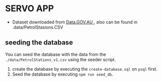 # SERVO APP


- Dataset downloaded from <a href="https://data.gov.au/"> Data.GOV.AU </a> , also can be found in .data/PetrolStasions.CSV

## seeding the database

You can seed the database with the data from the `./data/PetrolStations_v1.csv` using the seeder script.

1. create the database by executing the `create-database.sql` on `psql` first.
2. Seed the database by executing `npm run seed_db`.


